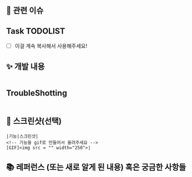  ## 📌 관련 이슈
<!-- 관련있는 이슈 번호(#000)를 적어주세요.
  해당 pull request merge와 함께 이슈를 닫으려면
  closed #Issue_number를 적어주세요 -->

## Task TODOLIST
<!-- 자신이 한 작업을 간단하게 TODO로 표현해 주세요! -->
- [ ] 이걸 계속 복사해서 사용해주세요!

## ✨ 개발 내용
<!-- 개발에 대한 내용을 적어주세요 -->
```
```
##  TroubleShotting
<!-- TroubleShotting이 있었다면 이야기해 주세요! -->
```
```
## 📸 스크린샷(선택)
```
|기능|스크린샷|
<!-- 기능을 gif로 만들어서 올려주세요 -->
[GIF]<img src = "" width="250">|
```
## 📚 레퍼런스 (또는 새로 알게 된 내용) 혹은 궁금한 사항들
<!-- 참고할 사항이 있다면 적어주세요 -->
